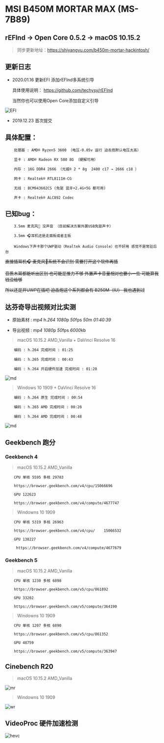 # MSI B450M MORTAR MAX (MS-7B89)

## rEFInd → Open Core 0.5.2 → macOS 10.15.2

> 同步更新地址：https://shiyangyu.com/b450m-mortar-hackintosh/

## 更新日志

 + 2020.01.16 更新EFI 添加rEFInd多系统引导
 
      具体使用说明： https://github.com/techysy/rEFInd
        
      当然你也可以使用Open Core添加自定义引导

  ![EFI](/ScreenShot/EFI.jpg) 

 + 2019.12.23 首次提交
        
## 具体配置：

        处理器 : AMD® Ryzen5 3600 （电压-0.05v 运行 迫击炮默认电压太高）
 
        显卡 : AMD® Radeon RX 580 8G （硬解可用）
    
        内存 : 16G DDR4 2666 （光威® 2 * 8g  2400 c17 → 2666 c18 ）
        
        网卡 : Realtek® RTL8111H-CG
        
        无线 : BCM943602CS (免驱 蓝牙+2.4G+5G 都可用)

        声卡 : Realtek® ALC892 Codec
    
## 已知bug：

        3.5mm 麦克风🎤 没声音 （目前解决方案外置USB免驱声卡）

        3.5mm 🎧耳机还是走面板或者主板

        Windows下声卡那个UWP驱动（Realtek Audio Console）也不好用 感觉不是常驻后台 
        
  ~~直接插耳机🎧 麦克风🎤系统不会识别 需要打开这个软件再插~~

  ~~音质木耳都能听出区别 也可能是推力不够 外置声卡音量相对也要小一些 可能算我钱没给够~~
  
  ~~所以还是开UWP在插吧 迫击炮这个系列都会有 B250M（IU） 我也遇到过~~
  
## 达芬奇导出视频对比实测

   + 原始素材 : mp*4* h.*264* *1080*p *50*fps *50*m *01:40:39*
    
   + 导出视频 : mp*4* *1080*p *50*fps *6000*kb 

> macOS 10.15.2 AMD_Vanilla + DaVinci Resolve 16
   
        编码 : h.264 完成时间 : 01:25

        编码 : h.265 完成时间 : 00:43

        编码 : h.264 开启硬件加速 完成时间 : 01:20
        
![md](/ScreenShot/macOS_达芬奇导出页面.jpg)
    
> Windows 10 1909 + DaVinci Resolve 16
      
        编码 : h.264 原生 完成时间 : 00:54

        编码 : h.265 AMD 完成时间 : 00:28

        编码 : h.264 AMD 完成时间 : 00:48

![md](/ScreenShot/Windows_达芬奇导出页面.png)

## Geekbench 跑分

### Geekbench 4 

> macOS 10.15.2 AMD_Vanilla
            
        CPU 单核 5595 多核 29783  

        https://browser.geekbench.com/v4/cpu/15066696

        GPU 122623   
        
        https://browser.geekbench.com/v4/compute/4677747

> Windowns 10 1909

        CPU 单核 5319 多核 26963  
        
        https://browser.geekbench.com/v4/cpu/    15066532

        GPU 138227
        
         https://browser.geekbench.com/v4/compute/4677679

### Geekbench 5
    
> macOS 10.15.2 AMD_Vanilla

        CPU 单核 1230 多核 6898 
          
        https://browser.geekbench.com/v5/cpu/861892

        GPU 33202 
            
        https://browser.geekbench.com/v5/compute/364190

> Windowns 10 1909

        CPU 单核 1207 多核 6890 
            
        https://browser.geekbench.com/v5/cpu/861352
    
        GPU 48759 
            
        https://browser.geekbench.com/v5/compute/363947

## Cinebench R20  

> macOS 10.15.2 AMD_Vanilla

![mr](/ScreenShot/macOS_Cinebench_R20_跑分结果.jpg)


> Windowns 10 1909

![wr](/ScreenShot/Windows_Cinebench_R20_跑分结果.png)

## VideoProc 硬件加速检测

![hevc](/ScreenShot/VideoProc_硬解.jpg)
